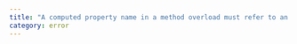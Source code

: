 ```yaml
---
title: "A computed property name in a method overload must refer to an expression whose type is a literal type or a 'unique symbol' type."
category: error
---
```

